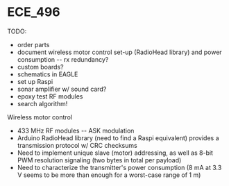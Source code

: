 # ECE_496

TODO:
* order parts
* document wireless motor control set-up (RadioHead library) and power consumption -- rx redundancy?
* custom boards?
* schematics in EAGLE
* set up Raspi
* sonar amplifier w/ sound card?
* epoxy test RF modules
* search algorithm!

Wireless motor control
* 433 MHz RF modules -- ASK modulation
* Arduino RadioHead library (need to find a Raspi equivalent) provides a transmission protocol w/ CRC checksums
* Need to implement unique slave (motor) addressing, as well as 8-bit PWM resolution signaling (two bytes in total per payload)
* Need to characterize the transmitter's power consumption (8 mA at 3.3 V seems to be more than enough for a worst-case range of 1 m)

